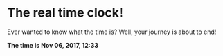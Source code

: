 # The real time clock!

Ever wanted to know what the time is? Well, your journey is about to end!

**The time is Nov 06, 2017, 12:33**